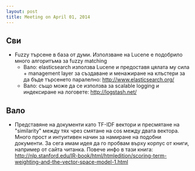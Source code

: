 ```yaml
---
layout: post
title: Meeting on April 01, 2014
---
```


## Сви

* Fuzzy търсене в база от думи. Използване на Lucene е подобрило много алгоритъма за fuzzy matching
  * Вало: elasticsearch използва Lucene и предоставя цялата му сила + management layer за създаване и менажиране на клъстери за да бъде търсенето паралелно: http://www.elasticsearch.org/
  *  Вало: също може да се използва за scalable logging и индексиране на логовете: http://logstash.net/

## Вало

* Представяне на документи като TF-IDF вектори и пресмятане на "similarity" между тях чрез смятане на cos между двата вектора. Много прост и интуитивен начин за намиране на подобни документи. За сега имам идея да го пробвам върху корпус от книги, например от сайта читанка. Повече инфо в тази книга: http://nlp.stanford.edu/IR-book/html/htmledition/scoring-term-weighting-and-the-vector-space-model-1.html


